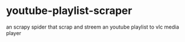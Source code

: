# youtube-playlist-scraper
an scrapy spider that scrap and streem an youtube playlist to vlc media player 
